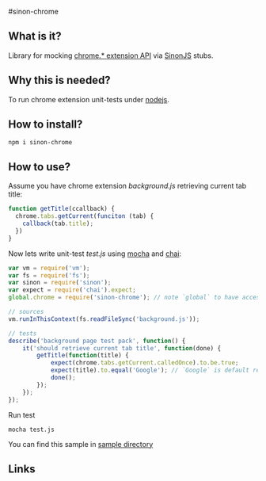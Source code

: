 #sinon-chrome
## What is it?
Library for mocking [chrome.* extension API](https://developer.chrome.com/extensions) via [SinonJS](http://sinonjs.org) stubs.

## Why this is needed?
To run chrome extension unit-tests under [nodejs](http://nodejs.org).

## How to install?
````
npm i sinon-chrome
````

## How to use?
Assume you have chrome extension *background.js* retrieving current tab title:
````js
function getTitle(ccallback) {
  chrome.tabs.getCurrent(funciton (tab) {
    callback(tab.title);
  })
}
````

Now lets write unit-test *test.js* using [mocha](http://visionmedia.github.io/mocha) and [chai](http://chaijs.com):
````js
var vm = require('vm');
var fs = require('fs');
var sinon = require('sinon');
var expect = require('chai').expect;
global.chrome = require('sinon-chrome'); // note `global` to have access in `runInThisContext`

// sources
vm.runInThisContext(fs.readFileSync('background.js'));

// tests
describe('background page test pack', function() {
    it('should retrieve current tab title', function(done) {
        getTitle(function(title) {
            expect(chrome.tabs.getCurrent.calledOnce).to.be.true;
            expect(title).to.equal('Google'); // `Google` is default response located in `data/tabs/getCurrent.json`
            done();
        });
    });
});
````

Run test
````
mocha test.js
````
You can find this sample in [sample directory](/sample)

## Links


